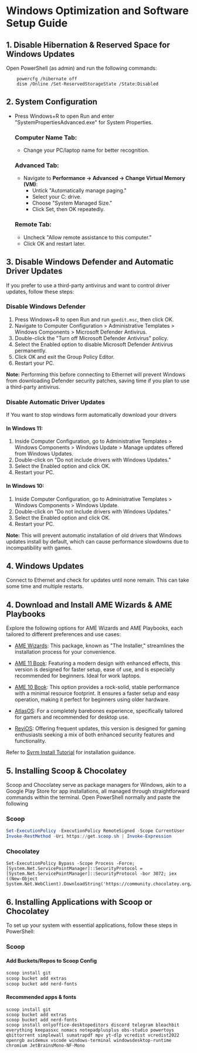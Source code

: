 # Windows Optimization and Software Setup Guide

## 1. Disable Hibernation & Reserved Space for Windows Updates

Open PowerShell (as admin) and run the following commands:
```
    powercfg /hibernate off
    dism /Online /Set-ReservedStorageState /State:Disabled
```
## 2. System Configuration

- Press Windows+R to open Run and enter "SystemPropertiesAdvanced.exe" for System Properties.
  
  ### Computer Name Tab:
  - Change your PC/laptop name for better recognition.

  ### Advanced Tab:
  - Navigate to **Performance -> Advanced -> Change Virtual Memory (VM)**:
    - Untick "Automatically manage paging."
    - Select your C: drive.
    - Choose "System Managed Size."
    - Click Set, then OK repeatedly.

  ### Remote Tab:
    - Uncheck "Allow remote assistance to this computer."
    - Click OK and restart later.
    

## 3. Disable Windows Defender and Automatic Driver Updates

If you prefer to use a third-party antivirus and want to control driver updates, follow these steps:

### Disable Windows Defender

1. Press Windows+R to open Run and run `gpedit.msc`, then click OK.
2. Navigate to Computer Configuration > Administrative Templates > Windows Components > Microsoft Defender Antivirus.
3. Double-click the "Turn off Microsoft Defender Antivirus" policy.
4. Select the Enabled option to disable Microsoft Defender Antivirus permanently.
5. Click OK and exit the Group Policy Editor.
6. Restart your PC.

**Note:** Performing this before connecting to Ethernet will prevent Windows from downloading Defender security patches, saving time if you plan to use a third-party antivirus.

### Disable Automatic Driver Updates
If You want to stop windows form automatically download your drivers 

#### In Windows 11:

1. Inside Computer Configuration, go to Administrative Templates > Windows Components > Windows Update > Manage updates offered from Windows Updates.
2. Double-click on "Do not include drivers with Windows Updates."
3. Select the Enabled option and click OK.
4. Restart your PC.

#### In Windows 10:

1. Inside Computer Configuration, go to Administrative Templates > Windows Components > Windows Update.
2. Double-click on "Do not include drivers with Windows Updates."
3. Select the Enabled option and click OK.
4. Restart your PC.

**Note:** This will prevent automatic installation of old drivers that Windows updates install by default, which can cause performance slowdowns due to incompatibility with games.

## 4. Windows Updates

Connect to Ethernet and check for updates until none remain.
This can take some time and multiple restarts.

## 4. Download and Install AME Wizards & AME Playbooks

Explore the following options for AME Wizards and AME Playbooks, each tailored to different preferences and use cases:

- [AME Wizards](https://git.ameliorated.info/Styris/trusted-uninstaller-cli/releases): This package, known as "The Installer," streamlines the installation process for your convenience.

- [AME 11 Book](https://git.ameliorated.info/Styris/AME-11/releases): Featuring a modern design with enhanced effects, this version is designed for faster setup, ease of use, and is especially recommended for beginners. Ideal for work laptops.

- [AME 10 Book](https://git.ameliorated.info/yoh/AME-10): This option provides a rock-solid, stable performance with a minimal resource footprint. It ensures a faster setup and easy operation, making it perfect for beginners using older hardware.

- [AtlasOS](https://github.com/Atlas-OS/Atlas/releases): For a completely barebones experience, specifically tailored for gamers and recommended for desktop use.

- [ReviOS](https://github.com/meetrevision/playbook/releases): Offering frequent updates, this version is designed for gaming enthusiasts seeking a mix of both enhanced security features and functionality.

Refer to [Syrm Install Tutorial](https://youtu.be/GoO36Tj5TGE?si=OrfAb30e19kXMneR) for installation guidance.

## 5. Installing Scoop & Chocolatey 
Scoop and Chocolatey serve as package managers for Windows, akin to a Google Play Store for app installations, all managed through straightforward commands within the terminal.
Open PowerShell normally and paste the following 
### Scoop
```powershell
Set-ExecutionPolicy -ExecutionPolicy RemoteSigned -Scope CurrentUser
Invoke-RestMethod -Uri https://get.scoop.sh | Invoke-Expression
```
### Chocolatey
```
Set-ExecutionPolicy Bypass -Scope Process -Force; [System.Net.ServicePointManager]::SecurityProtocol = [System.Net.ServicePointManager]::SecurityProtocol -bor 3072; iex ((New-Object System.Net.WebClient).DownloadString('https://community.chocolatey.org/install.ps1'))
```

## 6. Installing Applications with Scoop or Chocolatey

To set up your system with essential applications, follow these steps in PowerShell:

### Scoop
#### Add Buckets/Repos to Scoop Config
```powershell
scoop install git
scoop bucket add extras
scoop bucket add nerd-fonts

```
#### Recommended apps & fonts
```
scoop install git
scoop bucket add extras
scoop bucket add nerd-fonts
scoop install onlyoffice-desktopeditors discord telegram bleachbit everything keepassxc nomacs notepadplusplus obs-studio powertoys qbittorrent simplewall sumatrapdf mpv yt-dlp vcredist vcredist2022 openrgb avidemux vscode windows-terminal windowsdesktop-runtime chromium JetBrainsMono-NF-Mono
```